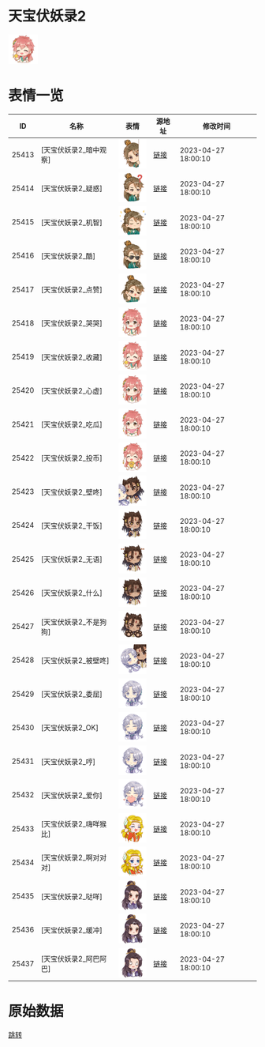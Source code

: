 # 天宝伏妖录2

<img src="./cover.png" height="60" alt="cover" />

# 表情一览

|ID|名称|表情|源地址|修改时间|
|----|----|----|----|----|
|25413|[天宝伏妖录2_暗中观察]|<img src="./pic/025413_%5B天宝伏妖录2_暗中观察%5D.png" height="60" alt="暗中观察"/>|[链接](https://i0.hdslb.com/bfs/garb/b30911f129d71ac3aa51d91d0cb195669f1baecd.png)|2023-04-27 18:00:10|
|25414|[天宝伏妖录2_疑惑]|<img src="./pic/025414_%5B天宝伏妖录2_疑惑%5D.png" height="60" alt="疑惑"/>|[链接](https://i0.hdslb.com/bfs/garb/f456d7e3f354efccd7ab54a1fabf5e01e37dc660.png)|2023-04-27 18:00:10|
|25415|[天宝伏妖录2_机智]|<img src="./pic/025415_%5B天宝伏妖录2_机智%5D.png" height="60" alt="机智"/>|[链接](https://i0.hdslb.com/bfs/garb/50aea1f13812fed7ee1d5a5fcb93f163e0db51c3.png)|2023-04-27 18:00:10|
|25416|[天宝伏妖录2_酷]|<img src="./pic/025416_%5B天宝伏妖录2_酷%5D.png" height="60" alt="酷"/>|[链接](https://i0.hdslb.com/bfs/garb/fb12956d2151653bab9faf81995d9c326b0e4c25.png)|2023-04-27 18:00:10|
|25417|[天宝伏妖录2_点赞]|<img src="./pic/025417_%5B天宝伏妖录2_点赞%5D.png" height="60" alt="点赞"/>|[链接](https://i0.hdslb.com/bfs/garb/9ac83bd05b5c1c500a718048323e33864964dae2.png)|2023-04-27 18:00:10|
|25418|[天宝伏妖录2_哭哭]|<img src="./pic/025418_%5B天宝伏妖录2_哭哭%5D.png" height="60" alt="哭哭"/>|[链接](https://i0.hdslb.com/bfs/garb/748ff719528a01bc454d994f8bd6436cb2be6e9f.png)|2023-04-27 18:00:10|
|25419|[天宝伏妖录2_收藏]|<img src="./pic/025419_%5B天宝伏妖录2_收藏%5D.png" height="60" alt="收藏"/>|[链接](https://i0.hdslb.com/bfs/garb/87560444bea8608577f72b4cc60eba3964eb75d6.png)|2023-04-27 18:00:10|
|25420|[天宝伏妖录2_心虚]|<img src="./pic/025420_%5B天宝伏妖录2_心虚%5D.png" height="60" alt="心虚"/>|[链接](https://i0.hdslb.com/bfs/garb/0059c542fe69603ad25c45c33cba84d3adf571e7.png)|2023-04-27 18:00:10|
|25421|[天宝伏妖录2_吃瓜]|<img src="./pic/025421_%5B天宝伏妖录2_吃瓜%5D.png" height="60" alt="吃瓜"/>|[链接](https://i0.hdslb.com/bfs/garb/65e50654f90ba26053ea7fbcb9c7f6b1820f5b17.png)|2023-04-27 18:00:10|
|25422|[天宝伏妖录2_投币]|<img src="./pic/025422_%5B天宝伏妖录2_投币%5D.png" height="60" alt="投币"/>|[链接](https://i0.hdslb.com/bfs/garb/90518669dcc093499de72f8f3d699f159039e7c9.png)|2023-04-27 18:00:10|
|25423|[天宝伏妖录2_壁咚]|<img src="./pic/025423_%5B天宝伏妖录2_壁咚%5D.png" height="60" alt="壁咚"/>|[链接](https://i0.hdslb.com/bfs/garb/c9c10bbf760a573030c57788591893c2f1343944.png)|2023-04-27 18:00:10|
|25424|[天宝伏妖录2_干饭]|<img src="./pic/025424_%5B天宝伏妖录2_干饭%5D.png" height="60" alt="干饭"/>|[链接](https://i0.hdslb.com/bfs/garb/3b29e17a0ac0f46f6bebeec575dd1d209bd46fa7.png)|2023-04-27 18:00:10|
|25425|[天宝伏妖录2_无语]|<img src="./pic/025425_%5B天宝伏妖录2_无语%5D.png" height="60" alt="无语"/>|[链接](https://i0.hdslb.com/bfs/garb/1837785247f9f102b10087dd2011ab8d39782c8c.png)|2023-04-27 18:00:10|
|25426|[天宝伏妖录2_什么]|<img src="./pic/025426_%5B天宝伏妖录2_什么%5D.png" height="60" alt="什么"/>|[链接](https://i0.hdslb.com/bfs/garb/463997bb11c30429bf5f0d39e7a46ed17198acac.png)|2023-04-27 18:00:10|
|25427|[天宝伏妖录2_不是狗狗]|<img src="./pic/025427_%5B天宝伏妖录2_不是狗狗%5D.png" height="60" alt="不是狗狗"/>|[链接](https://i0.hdslb.com/bfs/garb/9682762d94d155e3c7acb18ad5611c0c487d356c.png)|2023-04-27 18:00:10|
|25428|[天宝伏妖录2_被壁咚]|<img src="./pic/025428_%5B天宝伏妖录2_被壁咚%5D.png" height="60" alt="被壁咚"/>|[链接](https://i0.hdslb.com/bfs/garb/03466ee81be602f17355ba33bbdf8d1d022cea59.png)|2023-04-27 18:00:10|
|25429|[天宝伏妖录2_委屈]|<img src="./pic/025429_%5B天宝伏妖录2_委屈%5D.png" height="60" alt="委屈"/>|[链接](https://i0.hdslb.com/bfs/garb/66dd4bd83140491f1797062c237057a3d71a0e52.png)|2023-04-27 18:00:10|
|25430|[天宝伏妖录2_OK]|<img src="./pic/025430_%5B天宝伏妖录2_OK%5D.png" height="60" alt="OK"/>|[链接](https://i0.hdslb.com/bfs/garb/eaacdf9ce4df7c96b161b0f92cb37dd615f1b365.png)|2023-04-27 18:00:10|
|25431|[天宝伏妖录2_哼]|<img src="./pic/025431_%5B天宝伏妖录2_哼%5D.png" height="60" alt="哼"/>|[链接](https://i0.hdslb.com/bfs/garb/45d4c478c9f5aa1d5f4f594f11d2c4e38d7ed572.png)|2023-04-27 18:00:10|
|25432|[天宝伏妖录2_爱你]|<img src="./pic/025432_%5B天宝伏妖录2_爱你%5D.png" height="60" alt="爱你"/>|[链接](https://i0.hdslb.com/bfs/garb/443821f40980f7c3c9f76d83dcb7af490c81e53a.png)|2023-04-27 18:00:10|
|25433|[天宝伏妖录2_嗨咩猴比]|<img src="./pic/025433_%5B天宝伏妖录2_嗨咩猴比%5D.png" height="60" alt="嗨咩猴比"/>|[链接](https://i0.hdslb.com/bfs/garb/4467b9783c4ae8ac7831dd5ce1435d2a5c6cf559.png)|2023-04-27 18:00:10|
|25434|[天宝伏妖录2_啊对对对]|<img src="./pic/025434_%5B天宝伏妖录2_啊对对对%5D.png" height="60" alt="啊对对对"/>|[链接](https://i0.hdslb.com/bfs/garb/440bc6a3d7334e9a29fb9ba04fca718666882650.png)|2023-04-27 18:00:10|
|25435|[天宝伏妖录2_哒咩]|<img src="./pic/025435_%5B天宝伏妖录2_哒咩%5D.png" height="60" alt="哒咩"/>|[链接](https://i0.hdslb.com/bfs/garb/f61ba42f52f0e45a739c3d97458e546615258936.png)|2023-04-27 18:00:10|
|25436|[天宝伏妖录2_缓冲]|<img src="./pic/025436_%5B天宝伏妖录2_缓冲%5D.png" height="60" alt="缓冲"/>|[链接](https://i0.hdslb.com/bfs/garb/4719d69c4a6fa03bf2f18a2a5a583d777fe0b789.png)|2023-04-27 18:00:10|
|25437|[天宝伏妖录2_阿巴阿巴]|<img src="./pic/025437_%5B天宝伏妖录2_阿巴阿巴%5D.png" height="60" alt="阿巴阿巴"/>|[链接](https://i0.hdslb.com/bfs/garb/c5a3bf82516044463a5512a7007c5c90a07e5303.png)|2023-04-27 18:00:10|

# 原始数据

[跳转](./raw.json)

